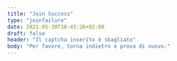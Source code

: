 ```yaml
---
title: "Join Success"
type: "joinfailure"
date: 2021-05-30T10:43:26+02:00
draft: false
header: "Il captcha inserito è sbagliato"
body: "Per favore, torna indietro e prova di nuovo."
---
```

